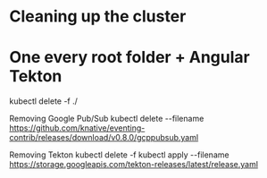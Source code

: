 # Cleaning up the cluster

# One every root folder + Angular Tekton
kubectl delete -f ./

Removing Google Pub/Sub
kubectl delete --filename https://github.com/knative/eventing-contrib/releases/download/v0.8.0/gcppubsub.yaml

Removing Tekton
kubectl delete -f kubectl apply --filename https://storage.googleapis.com/tekton-releases/latest/release.yaml
